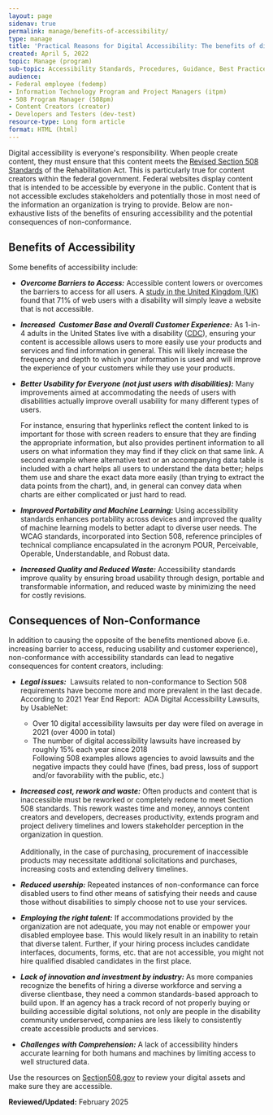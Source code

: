 ```yaml
---
layout: page
sidenav: true
permalink: manage/benefits-of-accessibility/
type: manage
title: 'Practical Reasons for Digital Accessibility: The benefits of digital accessibility and the risks and drawbacks of inaccessible content'
created: April 5, 2022
topic: Manage (program)
sub-topic: Accessibility Standards, Procedures, Guidance, Best Practices
audience:
- Federal employee (fedemp)
- Information Technology Program and Project Managers (itpm)
- 508 Program Manager (508pm)
- Content Creators (creator)
- Developers and Testers (dev-test)
resource-type: Long form article
format: HTML (html)
---
```

Digital accessibility is everyone's responsibility. When people create content, they must ensure that this content meets the <a href="https://www.access-board.gov/ict" target="_blank" class="usa-link--external">Revised Section 508 Standards</a> of the Rehabilitation Act. This is particularly true for content creators within the federal government. Federal websites display content that is intended to be accessible by everyone in the public. Content that is not accessible excludes stakeholders and potentially those in most need of the information an organization is trying to provide. Below are non-exhaustive lists of the benefits of ensuring accessibility and the potential consequences of non-conformance.

## Benefits of Accessibility 

Some benefits of accessibility include:
  * ***Overcome Barriers to Access:*** Accessible content lowers or overcomes the barriers to access for all users. A <a href="https://digital.gov/2017/05/09/benefits-of-accessible-design/" target="_blank" class="usa-link--external">study in the United Kingdom (UK)</a> found that 71% of web users with a disability will simply leave a website that is not accessible.
   
  * ***Increased  Customer Base and Overall Customer Experience:*** As 1-in-4 adults in the United States live with a disability (<a href="https://www.cdc.gov/ncbddd/disabilityandhealth/infographic-disability-impacts-all.html" target="_blank" class="usa-link--external">CDC</a>), ensuring your content is accessible allows users to more easily use your products and services and find information in general. This will likely increase the frequency and depth to which your information is used and will improve the experience of your customers while they use your products.
  
  * ***Better Usability for Everyone (not just users with disabilities):*** Many improvements aimed at accommodating the needs of users with disabilities actually improve overall usability for many different types of users. 
   
    For instance, ensuring that hyperlinks reflect the content linked to is important for those with screen readers to ensure that they are finding the appropriate information, but also provides pertinent information to all users on what information they may find if they click on that same link. A second example where alternative text or an accompanying data table is included with a chart helps all users to understand the data better; helps them use and share the exact data more easily (than trying to extract the data points from the chart), and, in general can convey data when charts are either complicated or just hard to read.
  
  * ***Improved Portability and Machine Learning:*** Using accessibility standards enhances portability across devices and improved the quality of machine learning models to better adapt to diverse user needs. The WCAG standards, incorporated into Section 508, reference principles of technical compliance encapsulated in the acronym POUR, Perceivable, Operable, Understandable, and Robust data.
  
  * ***Increased Quality and Reduced Waste:*** Accessibility standards improve quality by ensuring broad usability through design, portable and transformable information, and reduced waste by minimizing the need for costly revisions.

## Consequences of Non-Conformance 
In addition to causing the opposite of the benefits mentioned above (i.e. increasing barrier to access, reducing usability and customer experience), non-conformance with accessibility standards can lead to negative consequences for content creators, including:
 
  * ***Legal issues:***  Lawsuits related to non-conformance to Section 508 requirements have become more and more prevalent in the last decade. According to 2021 Year End Report:  ADA Digital Accessibility Lawsuits, by UsableNet:
    *  Over 10 digital accessibility lawsuits per day were filed on average in 2021 (over 4000 in total)
    * The number of digital accessibility lawsuits have increased by roughly 15% each year since 2018 <br> Following 508 examples allows agencies to avoid lawsuits and the negative impacts they could have (fines, bad press, loss of support and/or favorability with the public, etc.)
  
  * ***Increased cost, rework and waste:*** Often products and content that is inaccessible must be reworked or completely redone to meet Section 508 standards. This rework wastes time and money, annoys content creators and developers, decreases productivity, extends program and project delivery timelines and lowers stakeholder perception in the organization in question. <br><br> Additionally, in the case of purchasing, procurement of inaccessible products may necessitate additional solicitations and purchases, increasing costs and extending delivery timelines.
  
  * ***Reduced usership:*** Repeated instances of non-conformance can force disabled users to find other means of satisfying their needs and cause those without disabilities to simply choose not to use your services.
  
  * ***Employing the right talent:*** If accommodations provided by the organization are not adequate, you may not enable or empower your disabled employee base. This would likely result in an inability to retain that diverse talent. Further, if your hiring process includes candidate interfaces, documents, forms, etc. that are not accessible, you might not hire qualified disabled candidates in the first place.
  
  * ***Lack of innovation and investment by industry:*** As more companies recognize the benefits of hiring a diverse workforce and serving a diverse clientbase, they need a common standards-based approach to build upon. If an agency has a track record of not properly buying or building accessible digital solutions, not only are people in the disability community underserved, companies are less likely to consistently create accessible products and services.
  
  * ***Challenges with Comprehension:*** A lack of accessibility hinders accurate learning for both humans and machines by limiting access to well structured data. 

Use the resources on [Section508.gov]({{site.basurl}}) to review your digital assets and make sure they are accessible.

  
  

**Reviewed/Updated:** February 2025


